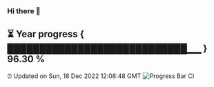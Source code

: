 ### Hi there 👋
⏳ Year progress { ████████████████████████████▁▁ } 96.30 %
---
⏰ Updated on Sun, 18 Dec 2022 12:08:48 GMT
![Progress Bar CI](https://github.com/Moyi321/Moyi321/workflows/Progress%20Bar%20CI/badge.svg)
